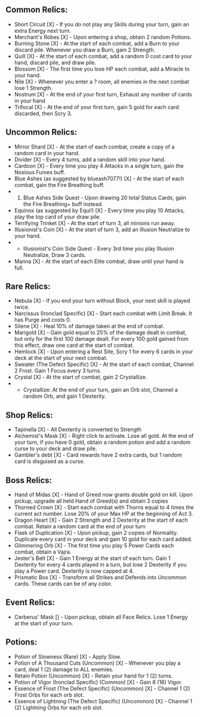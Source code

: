 ## Common Relics:
- Short Circuit [X] - If you do not play any Skills during your turn, gain an extra Energy next turn.
- Merchant's Robes [X] - Upon entering a shop, obtain 2 random Potions.
- Burning Stone [X] - At the start of each combat, add a Burn to your discard pile. Whenever you draw a Burn, gain 2 Strength.
- Quill [X] - At the start of each combat, add a random 0 cost card to your hand, discard pile, and draw pile.
- Blossom [X] - The first time you lose HP each combat, add a Miracle to your hand.
- Nile [X] - Whenever you enter a ? room, all enemies in the next combat lose 1 Strength.
- Nostrum [X] - At the end of your first turn, Exhaust any number of cards in your hand
- Trifocal [X] - At the end of your first turn, gain 5 gold for each card discarded, then Scry 3.

## Uncommon Relics:
- Mirror Shard [X] - At the start of each combat, create a copy of a random card in your hand.
- Divider [X] - Every 4 turns, add a random skill into your hand.
- Cardoon [X] - Every time you play 4 Attacks in a single turn, gain the Noxious Fumes buff.
- Blue Ashes (as suggested by blueash7077!) [X] - At the start of each combat, gain the Fire Breathing buff. 
- 1. Blue Ashes Side Quest - Upon drawing 20 total Status Cards, gain the Fire Breathing+ buff instead.
- Equinox (as suggested by Equi!) [X] - Every time you play 10 Attacks, play the top card of your draw pile.
- Terrifying Trinket [X] - At the start of turn 3, all minions run away.
- Illusionist's Coin [X] - At the start of turn 3, add an Illusion Neutralize to your hand.
- - Illusionist's Coin Side Quest - Every 3rd time you play Illusion Neutralize, Draw 3 cards.
- Manna [X] - At the start of each Elite combat, draw until your hand is full.

## Rare Relics:
- Nebula [X] - If you end your turn without Block, your next skill is played twice.
- Narcissus (Ironclad Specific) [X] - Start each combat with Limit Break. It has Purge and costs 0.
- Silene [X] - Heal 10% of damage taken at the end of combat.
- Marigold [X] - Gain gold equal to 25% of the damage dealt in combat, but only for the first 100 damage dealt. For every 100 gold gained from this effect, draw one card at the start of combat.
- Hemlock [X] - Upon entering a Rest Site, Scry 1 for every 6 cards in your deck at the start of your next combat.
- Sweater (The Defect Specific) [X] - At the start of each combat, Channel 2 Frost. Gain 1 Focus every 3 turns.
- Crystal [X] - At the start of combat, gain 2 Crystallize.
- - Crystallize: At the end of your turn, gain an Orb slot, Channel a random Orb, and gain 1 Dexterity.

## Shop Relics:
- Tapinella [X] - All Dexterity is converted to Strength
- Alchemist's Mask [X] - Right click to activate. Lose all gold. At the end of your turn, if you have 0 gold, obtain a random potion and add a random curse to your deck and draw pile.
- Gambler's debt [X] - Card rewards have 2 extra cards, but 1 random card is disguised as a curse.

## Boss Relics:
- Hand of Midas [X] - Hand of Greed now grants double gold on kill. Upon pickup, upgrade all held Hand of Greed(s) and obtain 3 copies
- Thorned Crown [X] - Start each combat with Thorns equal to 4 times the current act number. Lose 20% of your Max HP at the beginning of Act 3.
- Dragon Heart [X] - Gain 2 Strength and 2 Dexterity at the start of each combat. Retain a random card at the end of your turn
- Flask of Duplication [X] - Upon pickup, gain 2 copies of Normality. Duplicate every card in your deck and gain 10 gold for each card added.
- Glimmering Orb [X] - The first time you play 5 Power Cards each combat, obtain a Vajra.
- Jester's Belt [X] - Gain 1 Energy at the start of each turn. Gain 1 Dexterity for every 4 cards played in a turn, but lose 2 Dexterity if you play a Power card. Dexterity is now capped at 4.
- Prismatic Box [X] - Transform all Strikes and Defends into Uncommon cards. These cards can be of any color.

## Event Relics:
- Cerberus' Mask [] - Upon pickup, obtain all Face Relics. Lose 1 Energy at the start of your turn.

## Potions:
- Potion of Slowness (Rare) [X] - Apply Slow.
- Potion of A Thousand Cuts (Uncommon) [X] - Whenever you play a card, deal 1 (2) damage to ALL enemies. 
- Retain Potion (Uncommon) [X] - Retain your hand for 1 (2) turns.
- Potion of Vigor (Ironclad Specific) (Common) [X] - Gain 8 (16) Vigor.
- Essence of Frost (The Defect Specific) (Uncommon) [X] - Channel 1 (2) Frost Orbs for each orb slot.
- Essence of Lightning (The Defect Specific) (Uncommon) [X] - Channel 1 (2) Lightning Orbs for each orb slot.
